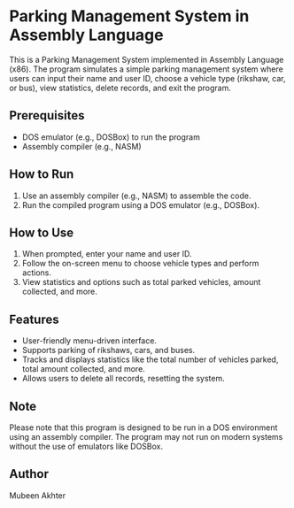 # Parking Management System in Assembly Language

This is a Parking Management System implemented in Assembly Language (x86). The program simulates a simple parking management system where users can input their name and user ID, choose a vehicle type (rikshaw, car, or bus), view statistics, delete records, and exit the program.

## Prerequisites

- DOS emulator (e.g., DOSBox) to run the program
- Assembly compiler (e.g., NASM)

## How to Run

1. Use an assembly compiler (e.g., NASM) to assemble the code.
2. Run the compiled program using a DOS emulator (e.g., DOSBox).

## How to Use

1. When prompted, enter your name and user ID.
2. Follow the on-screen menu to choose vehicle types and perform actions.
3. View statistics and options such as total parked vehicles, amount collected, and more.

## Features

- User-friendly menu-driven interface.
- Supports parking of rikshaws, cars, and buses.
- Tracks and displays statistics like the total number of vehicles parked, total amount collected, and more.
- Allows users to delete all records, resetting the system.

## Note

Please note that this program is designed to be run in a DOS environment using an assembly compiler. The program may not run on modern systems without the use of emulators like DOSBox.

## Author

Mubeen Akhter

